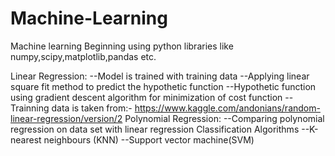 # Machine-Learning
Machine learning Beginning using python libraries like numpy,scipy,matplotlib,pandas etc.

Linear Regression:
   --Model is trained with training data
   --Applying linear square fit method to predict the hypothetic function 
   --Hypothetic function using gradient descent algorithm for minimization of cost function
   --Trainning data is taken from:- https://www.kaggle.com/andonians/random-linear-regression/version/2
Polynomial Regression:
   --Comparing polynomial regression on data set with linear regression
Classification Algorithms
   --K-nearest neighbours (KNN)
   --Support vector machine(SVM)
